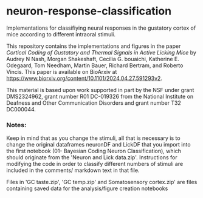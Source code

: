 # neuron-response-classification
Implementations for classifiying neural responses in the gustatory cortex of mice according to different intraoral stimuli.

This repository contains the implementations and figures in the paper _Cortical Coding of Gustatory and Thermal Signals in Active Licking Mice_ by Audrey N Nash, Morgan Shakeshaft, Cecilia G. bouaichi, Katherine E. Odegaard, Tom Needham, Martin Bauer, Richard Bertram, and Roberto Vincis. This paper is available on BioArxiv at https://www.biorxiv.org/content/10.1101/2024.04.27.591293v2.

This material is based upon work supported in part by the NSF under grant DMS2324962, grant number R01 DC-019326 from the National Institute on Deafness and Other Communication Disorders and grant number T32 DC000044.



### Notes:
Keep in mind that as you change the stimuli, all that is necessary is to change the original dataframes neuronDF and LickDF that you import into the first notebook (01- Bayesian Coding Neuron Classification), which should originate from the 'Neuron and Lick data.zip'. Instructions for modifying the code in order to classify different numbers of stimuli are included in the comments/ markdown text in that file.

Files in 'GC taste.zip', 'GC temp.zip' and Somatosensory cortex.zip' are files containing saved data for the analysis/figure creation notebooks
